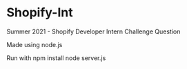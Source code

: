 # Shopify-Int
 Summer 2021 - Shopify Developer Intern Challenge Question

Made using node.js

Run with
npm install
node server.js